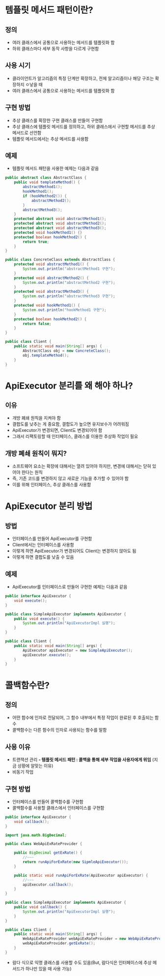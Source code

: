 # 템플릿 메서드 패턴이란?
## 정의 
- 여러 클래스에서 공통으로 사용하는 메서드를 템플릿화 함
- 하위 클래스마다 세부 동작 사항을 다르게 구현함 

## 사용 시기
- 클라이언트가 알고리즘의 특정 단계만 확장하고, 전체 알고리즘이나 해당 구조는 확장하지 ㅇ낳을 때 
- 여러 클래스에서 공통으로 사용하는 메서드를 템플릿화 함

## 구현 방법
- 추상 클래스를 확장한 구현 클래스를 만들어 구현함
- 추상 클래스에 템플릿 메서드를 정의하고, 하위 클래스에서 구현할 메서드를 추상 메서드로 선언함
- 템플릿 메서드에서는 추상 메서드를 사용함

## 예제
- 템플릿 메서드 패턴을 사용한 예제는 다음과 같음
```java
public abstract class AbstractClass {
    public void templateMethod() {
        abstractMethod1();
        hookMethod1();
        if (hookMethod2()) {
            abstractMethod2();
        }
        abstractMethod3();
    }
    protected abstract void abstractMethod1();
    protected abstract void abstractMethod2();
    protected abstract void abstractMethod3();
    protected void hookMethod1() {}
    protected boolean hookMethod2() {
        return true;
    }
}
```
```java
public class ConcreteClass extends AbstractClass {
    protected void abstractMethod1() {
        System.out.println("abstractMethod1 구현");
    }
    protected void abstractMethod2() {
        System.out.println("abstractMethod2 구현");
    }
    protected void abstractMethod3() {
        System.out.println("abstractMethod3 구현");
    }
    protected void hookMethod1() {
        System.out.println("hookMethod1 구현");
    }
    protected boolean hookMethod2() {
        return false;
    }
}
```
```java
public class Client {
    public static void main(String[] args) {
        AbstractClass obj = new ConcreteClass();
        obj.templateMethod();
    }
}
```

# ApiExecutor 분리를 왜 해야 하나? 
## 이유
- 개방 폐쇄 원칙을 지켜야 함 
- 결합도를 낮추는 게 중요함, 결합도가 높으면 유지보수가 어려워짐
- ApiExecutor가 변경되면, Client도 변경되어야 함
- 그래서 리팩토링할 때 인터페이스, 클래스를 이용한 추상화 작업이 필요 

## 개방 폐쇄 원칙이 뭐지?
- 소프트웨어 요소는 확장에 대해서는 열려 있어야 하지만, 변경에 대해서는 닫혀 있어야 한다는 원칙
- 즉, 기존 코드를 변경하지 않고 새로운 기능을 추가할 수 있어야 함
- 이를 위해 인터페이스, 추상 클래스를 사용함

# ApiExecutor 분리 방법
## 방법
- 인터페이스를 만들어 ApiExecutor를 구현함
- Client에서는 인터페이스를 사용함
- 이렇게 하면 ApiExecutor가 변경되어도 Client는 변경하지 않아도 됨
- 이렇게 하면 결합도를 낮출 수 있음

## 예제
- ApiExecutor를 인터페이스로 만들어 구현한 예제는 다음과 같음
```java
public interface ApiExecutor {
    void execute();
}
```
```java
public class SimpleApiExecutor implements ApiExecutor {
    public void execute() {
        System.out.println("ApiExecutorImpl 실행");
    }
}
```
```java
public class Client {
    public static void main(String[] args) {
        ApiExecutor apiExecutor = new SimpleApiExecutor();
        apiExecutor.execute();
    }
}
```

# 콜백함수란?
## 정의
- 어떤 함수에 인자로 전달되어, 그 함수 내부에서 특정 작업이 완료된 후 호출되는 함수
- 콜백함수는 다른 함수의 인자로 사용되는 함수를 말함

## 사용 이유
- 트랜잭션 관리
**- 템플릿 메서드 패턴 : 콜백을 통해 세부 작업을 사용자에게 위임** (지금 상황에 알맞는 이유)
- 비동기 작업 

## 구현 방법
- 인터페이스를 만들어 콜백함수를 구현함
- 콜백함수를 사용할 클래스에서 인터페이스를 구현함
```java
public interface ApiExecutor {
    void callback();
}
```

```java
import java.math.BigDecimal;

public class WebApiExRateProvider {

    public BigDecimal getExRate() {
        //~~~
        return runApiForExRate(new SipmleApiExecutor());
    }

    public static void runApiForExRate(ApiExecutor apiExecutor) {
        //~~~
        apiExecutor.callback();
    }
}
```
```java
public class SimpleApiExecutor implements ApiExecutor {
    public void callback() {
        System.out.println("ApiExecutorImpl 실행");
    }
}
```
```java
public class Client {
    public static void main(String[] args) {
        WebApiExRateProvider webApiExRateProvider = new WebApiExRateProvider();
        webApiExRateProvider.getExRate();
    }
}
```
- 람다 식으로 익명 클래스를 사용할 수도 있음(But, 람다식은 인터페이스에 추상 메서드가 하나만 있을 때 사용 가능)


